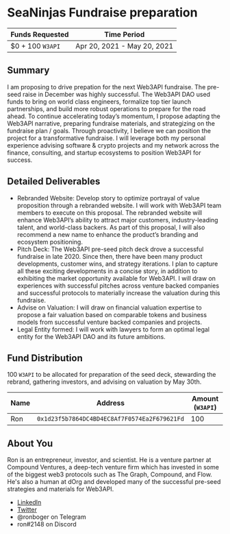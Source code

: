 # SeaNinjas Fundraise preparation


| Funds Requested | Time Period |
|-|-|
| $0 + 100 `W3API` | Apr 20, 2021 - May 20, 2021 | 

## **Summary**

I am proposing to drive prepation for the next Web3API fundraise. The pre-seed raise in December was highly successful. The Web3API DAO used funds to bring on world class engineers, formalize top tier launch partnerships, and build more robust operations to prepare for the road ahead. To continue accelerating today’s momentum, I propose adapting the Web3API narrative, preparing fundraise materials, and strategizing on the fundraise plan / goals. Through proactivity, I believe we can position the project for a transformative fundraise. I will leverage both my personal experience advising software & crypto projects and my network across the finance, consulting, and startup ecosystems to position Web3API for success.

## **Detailed Deliverables**

- Rebranded Website: Develop story to optimize portrayal of value proposition through a rebranded website. I will work with Web3API team members to execute on this proposal. The rebranded website will enhance Web3API’s ability to attract major customers, industry-leading talent, and world-class backers. As part of this proposal, I will also recommend a new name to enhance the product’s branding and ecosystem positioning.
- Pitch Deck: The Web3API pre-seed pitch deck drove a successful fundraise in late 2020. Since then, there have been many product developments, customer wins, and strategy iterations. I plan to capture all these exciting developments in a concise story, in addition to exhibiting the market opportunity available for Web3API. I will draw on experiences with successful pitches across venture backed companies and successful protocols to materially increase the valuation during this fundraise.
- Advise on Valuation: I will draw on financial valuation expertise to propose a fair valuation based on comparable tokens and business models from successful venture backed companies and projects.
- Legal Entity formed: I will work with lawyers to form an optimal legal entity for the Web3API DAO and its future ambitions.


## **Fund Distribution**


100 `W3API` to be allocated for preparation of the seed deck, stewarding the rebrand, gathering investors, and advising on valuation by May 30th.

| Name | Address | Amount (`W3API`) |
|-|-|-|
| Ron | `0x1d23f5b7864DC4BD4EC8Af7F0574Ea2F679621Fd` | 100 |

## **About You**

Ron is an entrepreneur, investor, and scientist. He is a venture partner at Compound Ventures, a deep-tech venture firm which has invested in some of the biggest web3 protocols such as The Graph, Compound, and Flow. He's also a human at dOrg and developed many of the successful pre-seed strategies and materials for Web3API.

- [LinkedIn](https://www.linkedin.com/in/ronboger/)
- [Twitter](https://twitter.com/ronboger)
- @ronboger on Telegram
- ron#2148 on Discord
